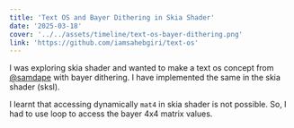 ```yaml
---
title: 'Text OS and Bayer Dithering in Skia Shader'
date: '2025-03-18'
cover: '../../assets/timeline/text-os-bayer-dithering.png'
link: 'https://github.com/iamsahebgiri/text-os'
---
```


I was exploring skia shader and wanted to make a text os concept from [@samdape](https://x.com/samdape/status/1762179245697122614) with bayer dithering. I have implemented the same in the skia shader (sksl).

I learnt that accessing dynamically `mat4` in skia shader is not possible. So, I had to use loop to access the bayer 4x4 matrix values.
